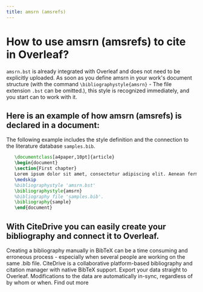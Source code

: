 ```yaml
---
title: amsrn (amsrefs)
---
```


# How to use amsrn (amsrefs) to cite in Overleaf? 
`amsrn.bst` is already integrated with Overleaf and does not need to be explicitly uploaded. As soon as you define amsrn in your work's document structure (with the command `\bibliographystyle{amsrn}` - The file extension `.bst` can be omitted.), this style is recognized immediately, and you start can to work with it.

## Here is an example of how amsrn (amsrefs) is declared in a document:
The following example includes the style definition and the connection to the literature database `samples.bib`.
```tex
   \documentclass[a4paper,10pt]{article}
   \begin{document}
   \section{First chapter}
   Lorem ipsum dolor sit amet, consectetur adipiscing elit. Aenean fermentum justo massa, ut maximus mauris sodales et. Aenean vel elit a erat rhoncus pharetra.
   \medskip
   %bibliographystyle 'amsrn.bst'
   \bibliographystyle{amsrn}
   %bibliography file 'samples.bib'.
   \bibliography{sample}
   \end{document}
```

## With CiteDrive you can easily create your bibliography and connect it to Overleaf. 
Creating a bibliography manually in BibTeX can be a time consuming and erroneous process - especially when several people are working on the same .bib file. CiteDrive is a collaborative platform-based bibliography and citation manager with native BibTeX support. Export your data straight to Overleaf. Modifications to the data are automatically in-sync, regardless of by whom or when. Find out more